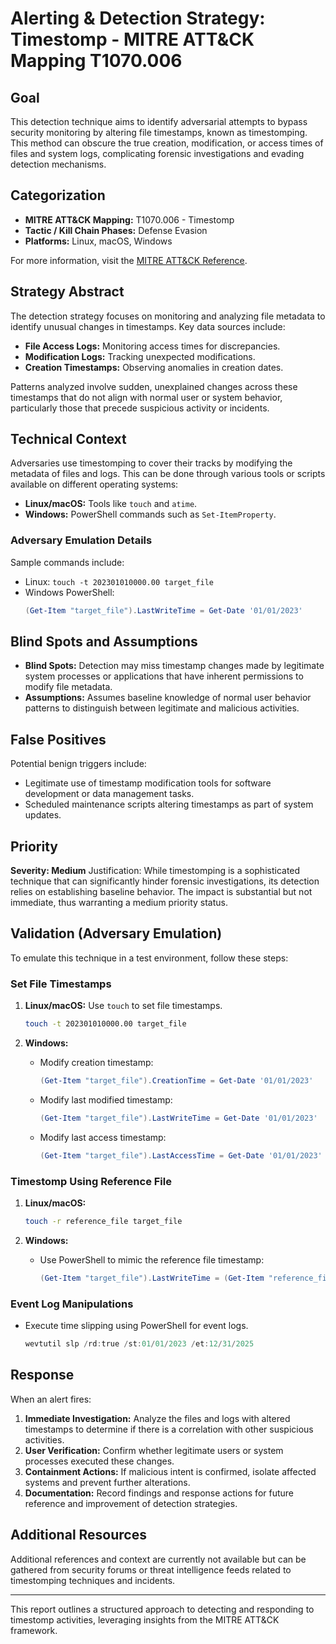 # Alerting & Detection Strategy: Timestomp - MITRE ATT&CK Mapping T1070.006

## Goal
This detection technique aims to identify adversarial attempts to bypass security monitoring by altering file timestamps, known as timestomping. This method can obscure the true creation, modification, or access times of files and system logs, complicating forensic investigations and evading detection mechanisms.

## Categorization
- **MITRE ATT&CK Mapping:** T1070.006 - Timestomp
- **Tactic / Kill Chain Phases:** Defense Evasion
- **Platforms:** Linux, macOS, Windows

For more information, visit the [MITRE ATT&CK Reference](https://attack.mitre.org/techniques/T1070/006).

## Strategy Abstract
The detection strategy focuses on monitoring and analyzing file metadata to identify unusual changes in timestamps. Key data sources include:
- **File Access Logs:** Monitoring access times for discrepancies.
- **Modification Logs:** Tracking unexpected modifications.
- **Creation Timestamps:** Observing anomalies in creation dates.

Patterns analyzed involve sudden, unexplained changes across these timestamps that do not align with normal user or system behavior, particularly those that precede suspicious activity or incidents.

## Technical Context
Adversaries use timestomping to cover their tracks by modifying the metadata of files and logs. This can be done through various tools or scripts available on different operating systems:
- **Linux/macOS:** Tools like `touch` and `atime`.
- **Windows:** PowerShell commands such as `Set-ItemProperty`.

### Adversary Emulation Details
Sample commands include:
- Linux: `touch -t 202301010000.00 target_file`
- Windows PowerShell: 
  ```powershell
  (Get-Item "target_file").LastWriteTime = Get-Date '01/01/2023'
  ```

## Blind Spots and Assumptions
- **Blind Spots:** Detection may miss timestamp changes made by legitimate system processes or applications that have inherent permissions to modify file metadata.
- **Assumptions:** Assumes baseline knowledge of normal user behavior patterns to distinguish between legitimate and malicious activities.

## False Positives
Potential benign triggers include:
- Legitimate use of timestamp modification tools for software development or data management tasks.
- Scheduled maintenance scripts altering timestamps as part of system updates.

## Priority
**Severity: Medium**
Justification: While timestomping is a sophisticated technique that can significantly hinder forensic investigations, its detection relies on establishing baseline behavior. The impact is substantial but not immediate, thus warranting a medium priority status.

## Validation (Adversary Emulation)
To emulate this technique in a test environment, follow these steps:

### Set File Timestamps
1. **Linux/macOS:** Use `touch` to set file timestamps.
   ```bash
   touch -t 202301010000.00 target_file
   ```

2. **Windows:**
   - Modify creation timestamp:
     ```powershell
     (Get-Item "target_file").CreationTime = Get-Date '01/01/2023'
     ```
   - Modify last modified timestamp:
     ```powershell
     (Get-Item "target_file").LastWriteTime = Get-Date '01/01/2023'
     ```
   - Modify last access timestamp:
     ```powershell
     (Get-Item "target_file").LastAccessTime = Get-Date '01/01/2023'
     ```

### Timestomp Using Reference File
1. **Linux/macOS:**
   ```bash
   touch -r reference_file target_file
   ```

2. **Windows:**
   - Use PowerShell to mimic the reference file timestamp:
     ```powershell
     (Get-Item "target_file").LastWriteTime = (Get-Item "reference_file").LastWriteTime
     ```

### Event Log Manipulations
- Execute time slipping using PowerShell for event logs.
  ```powershell
  wevtutil slp /rd:true /st:01/01/2023 /et:12/31/2025
  ```

## Response
When an alert fires:
1. **Immediate Investigation:** Analyze the files and logs with altered timestamps to determine if there is a correlation with other suspicious activities.
2. **User Verification:** Confirm whether legitimate users or system processes executed these changes.
3. **Containment Actions:** If malicious intent is confirmed, isolate affected systems and prevent further alterations.
4. **Documentation:** Record findings and response actions for future reference and improvement of detection strategies.

## Additional Resources
Additional references and context are currently not available but can be gathered from security forums or threat intelligence feeds related to timestomping techniques and incidents.

---

This report outlines a structured approach to detecting and responding to timestomp activities, leveraging insights from the MITRE ATT&CK framework.